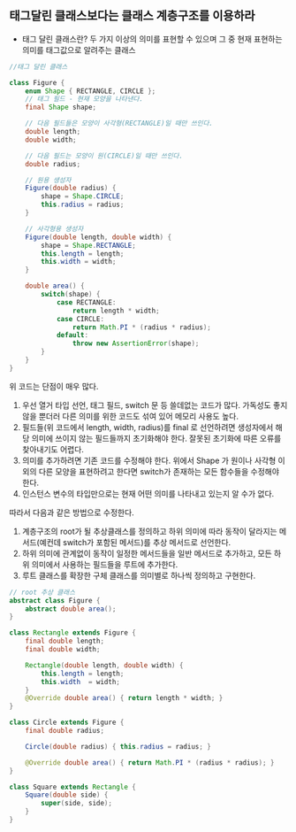 ## 태그달린 클래스보다는 클래스 계층구조를 이용하라

* 태그 달린 클래스란? 두 가지 이상의 의미를 표현할 수 있으며 그 중 현재 표현하는 의미를 태그값으로 알려주는 클래스

```java
//태그 달린 클래스

class Figure {
    enum Shape { RECTANGLE, CIRCLE };
    // 태그 필드 - 현재 모양을 나타낸다.
    final Shape shape;

    // 다음 필드들은 모양이 사각형(RECTANGLE)일 때만 쓰인다.
    double length;
    double width;

    // 다음 필드는 모양이 원(CIRCLE)일 때만 쓰인다.
    double radius;

    // 원용 생성자
    Figure(double radius) {
        shape = Shape.CIRCLE;
        this.radius = radius;
    }

    // 사각형용 생성자
    Figure(double length, double width) {
        shape = Shape.RECTANGLE;
        this.length = length;
        this.width = width;
    }

    double area() {
        switch(shape) {
            case RECTANGLE:
                return length * width;
            case CIRCLE:
                return Math.PI * (radius * radius);
            default:
                throw new AssertionError(shape);
        }
    }
}
```

위 코드는 단점이 매우 많다.
1. 우선 열거 타입 선언, 태그 필드, switch 문 등 쓸데없는 코드가 많다. 가독성도 좋지 않을 뿐더러 다른 의미를 위한 코드도 섞여 있어 메모리 사용도 높다.
2. 필드들(위 코드에서 length, width, radius)를 final 로 선언하려면 생성자에서 해당 의미에 쓰이지 않는 필드들까지 초기화해야 한다. 잘못된 초기화에 따른 오류를 찾아내기도 어렵다.
3. 의미를 추가하려면 기존 코드를 수정해야 한다. 위에서 Shape 가 원이나 사각형 이외의 다른 모양을 표현하려고 한다면 switch가 존재하는 모든 함수들을 수정해야 한다.
4. 인스턴스 변수의 타입만으로는 현재 어떤 의미를 나타내고 있는지 알 수가 없다.




따라서 다음과 같은 방법으로 수정한다.

1. 계층구조의 root가 될 추상클래스를 정의하고 하위 의미에 따라 동작이 달라지는 메서드(예컨데 switch가 포함된 메서드)를 추상 메서드로 선언한다.
2. 하위 의미에 관계없이 동작이 일정한 메서드들을 일반 메서드로 추가하고, 모든 하위 의미에서 사용하는 필드들을 루트에 추가한다.
3. 루트 클래스를 확장한 구체 클래스를 의미별로 하나씩 정의하고 구현한다.

```java
// root 추상 클래스
abstract class Figure {
    abstract double area();
}

class Rectangle extends Figure {
    final double length;
    final double width;

    Rectangle(double length, double width) {
        this.length = length;
        this.width  = width;
    }
    @Override double area() { return length * width; }
}

class Circle extends Figure {
    final double radius;

    Circle(double radius) { this.radius = radius; }

    @Override double area() { return Math.PI * (radius * radius); }
}

class Square extends Rectangle {
    Square(double side) {
        super(side, side);
    }
}
```
